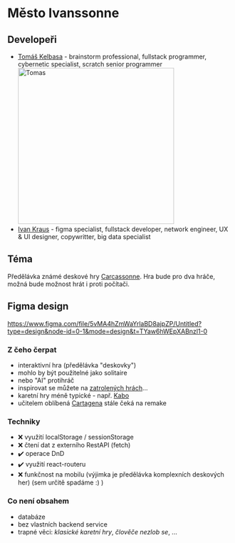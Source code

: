 # Město Ivanssonne

## Developeři
- [Tomáš Kelbasa](https://github.com/TomasKelbasa) - brainstorm professional, fullstack programmer, cybernetic specialist, scratch senior programmer
  <img src="./ivanssonnne/src/assets/tomas.webp" width="350" alt="Tomas">
- [Ivan Kraus](https://github.com/KrausIvan) - figma specialist, fullstack developer, network engineer, UX & UI designer, copywritter, big data specialist

## Téma

Předělávka známé deskové hry [Carcassonne](https://www.zatrolene-hry.cz/spolecenska-hra/carcassonne-8/).
Hra bude pro dva hráče, možná bude možnost hrát i proti počítači.

## Figma design

https://www.figma.com/file/5vMA4hZmWaYrlaBD8ajpZP/Untitled?type=design&node-id=0-1&mode=design&t=TYaw6hWEpXABnzl1-0

### Z čeho čerpat

- interaktivní hra (předělávka "deskovky")
- mohlo by být použitelné jako solitaire
- nebo "AI" protihráč
- inspirovat se můžete na [zatrolených hrách](https://www.zatrolene-hry.cz/katalog-her/?fType=cat&keyword=&theme=-1&category=-1&minlength=-1&maxlength=-1&localization=6%2C+7%2C+8&min_players=1&max_players=1&age=-1)...
- karetní hry méně typické - např. [Kabo](https://www.zatrolene-hry.cz/spolecenska-hra/kabo-8341/)
- učitelem oblíbená [Cartagena](https://www.zatrolene-hry.cz/spolecenska-hra/cartagena-422/) stále čeká na remake

### Techniky

- ❌ využití localStorage / sessionStorage
- ❌ čtení dat z externího RestAPI (fetch)
- ✔️ operace DnD
- ✔️ využití react-routeru
- ❌ funkčnost na mobilu (výjimka je předělávka komplexních deskových her) (sem určitě spadáme :) )

### Co není obsahem 

- databáze
- bez vlastních backend service
- trapné věci: *klasické karetní hry*, *člověče nezlob se*, ...
